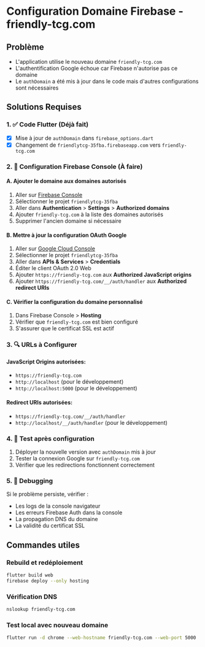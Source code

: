 # Configuration Domaine Firebase - friendly-tcg.com

## Problème
- L'application utilise le nouveau domaine `friendly-tcg.com`
- L'authentification Google échoue car Firebase n'autorise pas ce domaine
- Le `authDomain` a été mis à jour dans le code mais d'autres configurations sont nécessaires

## Solutions Requises

### 1. ✅ Code Flutter (Déjà fait)
- [x] Mise à jour de `authDomain` dans `firebase_options.dart`
- [x] Changement de `friendlytcg-35fba.firebaseapp.com` vers `friendly-tcg.com`

### 2. 🔧 Configuration Firebase Console (À faire)

#### A. Ajouter le domaine aux domaines autorisés
1. Aller sur [Firebase Console](https://console.firebase.google.com/)
2. Sélectionner le projet `friendlytcg-35fba`
3. Aller dans **Authentication** > **Settings** > **Authorized domains**
4. Ajouter `friendly-tcg.com` à la liste des domaines autorisés
5. Supprimer l'ancien domaine si nécessaire

#### B. Mettre à jour la configuration OAuth Google
1. Aller sur [Google Cloud Console](https://console.cloud.google.com/)
2. Sélectionner le projet `friendlytcg-35fba`
3. Aller dans **APIs & Services** > **Credentials**
4. Éditer le client OAuth 2.0 Web
5. Ajouter `https://friendly-tcg.com` aux **Authorized JavaScript origins**
6. Ajouter `https://friendly-tcg.com/__/auth/handler` aux **Authorized redirect URIs**

#### C. Vérifier la configuration du domaine personnalisé
1. Dans Firebase Console > **Hosting**
2. Vérifier que `friendly-tcg.com` est bien configuré
3. S'assurer que le certificat SSL est actif

### 3. 🔍 URLs à Configurer

#### JavaScript Origins autorisées:
- `https://friendly-tcg.com`
- `http://localhost` (pour le développement)
- `http://localhost:5000` (pour le développement)

#### Redirect URIs autorisées:
- `https://friendly-tcg.com/__/auth/handler`
- `http://localhost/__/auth/handler` (pour le développement)

### 4. 🚀 Test après configuration
1. Déployer la nouvelle version avec `authDomain` mis à jour
2. Tester la connexion Google sur `friendly-tcg.com`
3. Vérifier que les redirections fonctionnent correctement

### 5. 🐛 Debugging
Si le problème persiste, vérifier :
- Les logs de la console navigateur
- Les erreurs Firebase Auth dans la console
- La propagation DNS du domaine
- La validité du certificat SSL

## Commandes utiles

### Rebuild et redéploiement
```bash
flutter build web
firebase deploy --only hosting
```

### Vérification DNS
```bash
nslookup friendly-tcg.com
```

### Test local avec nouveau domaine
```bash
flutter run -d chrome --web-hostname friendly-tcg.com --web-port 5000
```
